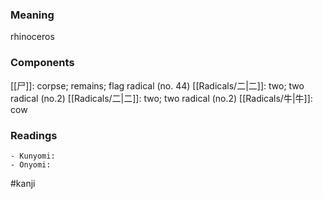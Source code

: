 ### Meaning

rhinoceros

### Components

[[尸]]: corpse; remains; flag radical (no. 44) [[Radicals/二|二]]: two; two radical (no.2) [[Radicals/二|二]]: two; two radical (no.2) [[Radicals/牛|牛]]: cow

### Readings

```
- Kunyomi: 
- Onyomi: 
```

#kanji